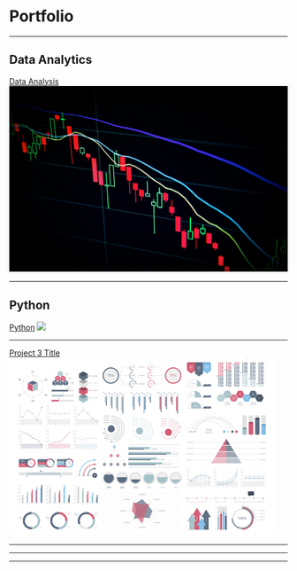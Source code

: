 # Portfolio

---

## Data Analytics

[Data Analysis](https://github.com/Rene0rtiz/data_analysis)
<img src="images/data_analysis.jpg?raw=true"/>

---
## Python
[Python](https://github.com/Rene0rtiz/python)
<img src="images/python-render.jpg?raw=true"/>

---
[Project 3 Title](http://example.com/)
<img src="images/dummy_thumbnail.jpg?raw=true"/>

---

<!--### Category Name 2

- [Project 1 Title](http://example.com/)
- [Project 2 Title](http://example.com/)
- [Project 3 Title](http://example.com/)
- [Project 4 Title](http://example.com/)
- [Project 5 Title](http://example.com/)
-->

---

---
